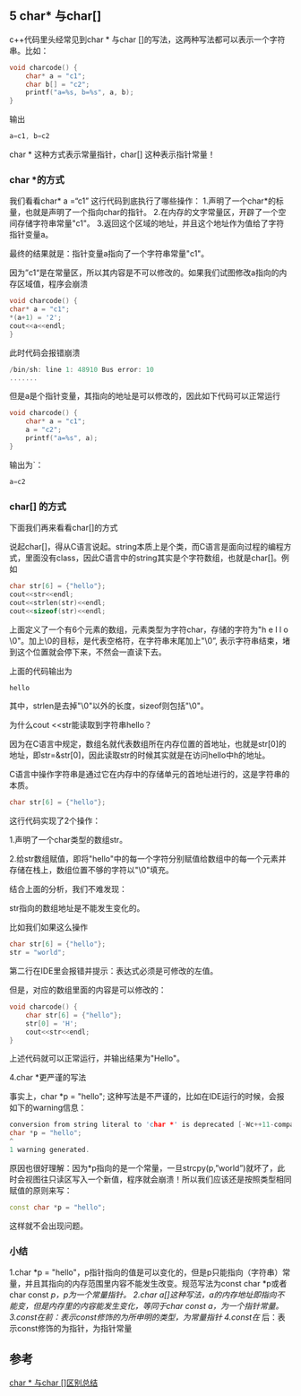 ## 5 char* 与char[]

c++代码里头经常见到char * 与char []的写法，这两种写法都可以表示一个字符串。比如：

```cpp
void charcode() {
    char* a = "c1";
    char b[] = "c2";
    printf("a=%s, b=%s", a, b);
}
```
输出
```cpp
a=c1, b=c2
```

char * 这种方式表示常量指针，char[] 这种表示指针常量！

### char *的方式

我们看看char* a =“c1” 这行代码到底执行了哪些操作： 1.声明了一个char*的标量，也就是声明了一个指向char的指针。 2.在内存的文字常量区，开辟了一个空间存储字符串常量"c1"。
3.返回这个区域的地址，并且这个地址作为值给了字符指针变量a。

最终的结果就是：指针变量a指向了一个字符串常量"c1"。

因为”c1“是在常量区，所以其内容是不可以修改的。如果我们试图修改a指向的内存区域值，程序会崩溃

```cpp
void charcode() {
char* a = "c1";
*(a+1) = '2';
cout<<a<<endl;
}
```
此时代码会报错崩溃
```cpp
/bin/sh: line 1: 48910 Bus error: 10
.......
```
但是a是个指针变量，其指向的地址是可以修改的，因此如下代码可以正常运行

```cpp
void charcode() {
    char* a = "c1";
    a = "c2";
    printf("a=%s", a);
}
```
输出为`：

```cpp
a=c2
```

### char[] 的方式

下面我们再来看看char[]的方式

说起char[]，得从C语言说起。string本质上是个类，而C语言是面向过程的编程方式，里面没有class，因此C语言中的string其实是个字符数组，也就是char[]。例如

```cpp
char str[6] = {"hello"};
cout<<str<<endl;
cout<<strlen(str)<<endl;
cout<<sizeof(str)<<endl;
```

上面定义了一个有6个元素的数组，元素类型为字符char，存储的字符为"h e l l o \0"。加上\0的目标，是代表空格符，在字符串末尾加上"\0”, 表示字符串结束，堵到这个位置就会停下来，不然会一直读下去。

上面的代码输出为

```cpp
hello
```

其中，strlen是去掉"\0"以外的长度，sizeof则包括"\0"。

为什么cout <<str能读取到字符串hello？

因为在C语言中规定，数组名就代表数组所在内存位置的首地址，也就是str[0]的地址，即str=&str[0]，因此读取str的时候其实就是在访问hello中h的地址。

C语言中操作字符串是通过它在内存中的存储单元的首地址进行的，这是字符串的本质。

```cpp
char str[6] = {"hello"};
```

这行代码实现了2个操作：

1.声明了一个char类型的数组str。

2.给str数组赋值，即将"hello"中的每一个字符分别赋值给数组中的每一个元素并存储在栈上，数组位置不够的字符以"\0"填充。

结合上面的分析，我们不难发现：

str指向的数组地址是不能发生变化的。

比如我们如果这么操作

```cpp
char str[6] = {"hello"};
str = "world";
```

第二行在IDE里会报错并提示：表达式必须是可修改的左值。

但是，对应的数组里面的内容是可以修改的：

```cpp
void charcode() {
    char str[6] = {"hello"};
    str[0] = 'H';
    cout<<str<<endl;
}
```

上述代码就可以正常运行，并输出结果为"Hello"。

4.char *更严谨的写法

事实上，char *p = "hello"; 这种写法是不严谨的，比如在IDE运行的时候，会报如下的warning信息：

```cpp
conversion from string literal to 'char *' is deprecated [-Wc++11-compat-deprecated-writable-strings]
char *p = "hello";
^
1 warning generated.
```

原因也很好理解：因为*p指向的是一个常量，一旦strcpy(p,”world”)就坏了，此时会视图往只读区写入一个新值，程序就会崩溃！所以我们应该还是按照类型相同赋值的原则来写：

```cpp
const char *p = "hello";
```

这样就不会出现问题。

### 小结

1.char *p = "hello"，p指针指向的值是可以变化的，但是p只能指向（字符串）常量，并且其指向的内存范围里内容不能发生改变。规范写法为const char *p或者char const *p，p为一个常量指针。 2.char
a[]这种写法，a的内存地址即指向不能变，但是内存里的内容能发生变化，等同于char *const a，为一个指针常量。 3.const在*前：表示const修饰的为所申明的类型，为常量指针 4.const在*
后：表示const修饰的为指针，为指针常量

## 参考

[char * 与char []区别总结](https://blog.csdn.net/bitcarmanlee/article/details/124166842)